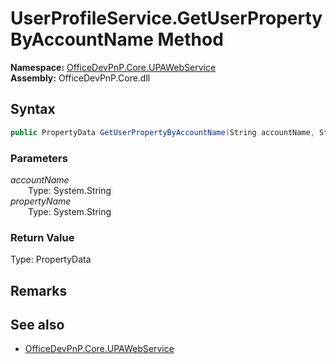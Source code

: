 # UserProfileService.GetUserPropertyByAccountName Method  
  

**Namespace:** [OfficeDevPnP.Core.UPAWebService](OfficeDevPnP.Core.UPAWebService.md)  
**Assembly:** OfficeDevPnP.Core.dll  
## Syntax
```C#
public PropertyData GetUserPropertyByAccountName(String accountName, String propertyName)
```
### Parameters
*accountName*  
&emsp;&emsp;Type: System.String  
*propertyName*  
&emsp;&emsp;Type: System.String  
### Return Value
Type: PropertyData  

## Remarks 

## See also
- [OfficeDevPnP.Core.UPAWebService](OfficeDevPnP.Core.UPAWebService.md)

